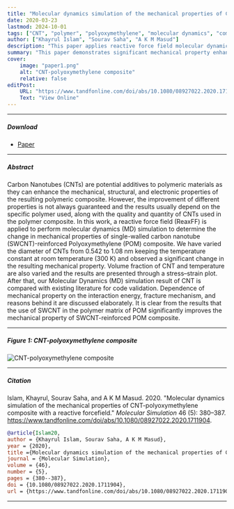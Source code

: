 ```yaml
---
title: "Molecular dynamics simulation of the mechanical properties of CNT-polyoxymethylene composite with a reactive forcefield" 
date: 2020-03-23
lastmod: 2024-10-01
tags: ["CNT", "polymer", "polyoxymethylene", "molecular dynamics", "composite"]
author: ["Khayrul Islam", "Sourav Saha", "A K M Masud"]
description: "This paper applies reactive force field molecular dynamics simulations to study the effect of SWCNTs on the mechanical properties of polyoxymethylene (POM) composites."
summary: "This paper demonstrates significant mechanical property enhancements in SWCNT-reinforced POM composites by varying CNT diameter and volume fraction."
cover:
    image: "paper1.png"
    alt: "CNT-polyoxymethylene composite"
    relative: false
editPost:
    URL: "https://www.tandfonline.com/doi/abs/10.1080/08927022.2020.1711904"
    Text: "View Online"
---
```



---

##### Download

+ [Paper](paper1.pdf)
<!-- + [Online appendix](appendix1.pdf) -->
<!-- + [Code and data](https://github.com/khayrulbuet13/molecular-dynamics-composite) -->


---

##### Abstract

<div class="justify-text">
Carbon Nanotubes (CNTs) are potential additives to polymeric materials as they can enhance the mechanical, structural, and electronic properties of the resulting polymeric composite. However, the improvement of different properties is not always guaranteed and the results usually depend on the specific polymer used, along with the quality and quantity of CNTs used in the polymer composite. In this work, a reactive force field (ReaxFF) is applied to perform molecular dynamics (MD) simulation to determine the change in mechanical properties of single-walled carbon nanotube (SWCNT)-reinforced Polyoxymethylene (POM) composite. We have varied the diameter of CNTs from 0.542 to 1.08 nm keeping the temperature constant at room temperature (300 K) and observed a significant change in the resulting mechanical property. Volume fraction of CNT and temperature are also varied and the results are presented through a stress–strain plot. After that, our Molecular Dynamics (MD) simulation result of CNT is compared with existing literature for code validation. Dependence of mechanical property on the interaction energy, fracture mechanism, and reasons behind it are discussed elaborately. It is clear from the results that the use of SWCNT in the polymer matrix of POM significantly improves the mechanical property of SWCNT-reinforced POM composite.
</div>

---



##### Figure 1: CNT-polyoxymethylene composite

![CNT-polyoxymethylene composite](paper1.png)

---

##### Citation

Islam, Khayrul, Sourav Saha, and A K M Masud. 2020. "Molecular dynamics simulation of the mechanical properties of CNT-polyoxymethylene composite with a reactive forcefield." *Molecular Simulation* 46 (5): 380–387. https://www.tandfonline.com/doi/abs/10.1080/08927022.2020.1711904.

```BibTeX
@article{Islam20,
author = {Khayrul Islam, Sourav Saha, A K M Masud},
year = {2020},
title ={Molecular dynamics simulation of the mechanical properties of CNT-polyoxymethylene composite with a reactive forcefield},
journal = {Molecular Simulation},
volume = {46},
number = {5},
pages = {380--387},
doi = {10.1080/08927022.2020.1711904},
url = {https://www.tandfonline.com/doi/abs/10.1080/08927022.2020.1711904}}
```


---

<!-- ##### Related material -->

<!-- + [Presentation slides](presentation1.pdf)
+ [Summary of the paper](https://www.penguinrandomhouse.com/books/110403/unusual-uses-for-olive-oil-by-alexander-mccall-smith/) -->
